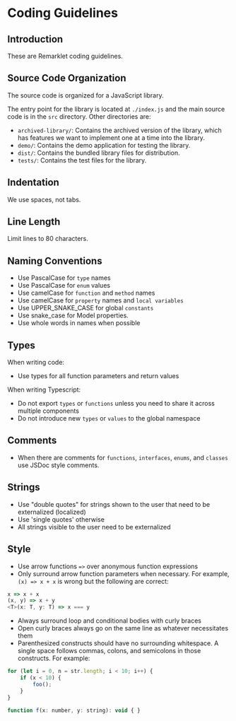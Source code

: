 # Coding Guidelines

## Introduction

These are Remarklet coding guidelines.

## Source Code Organization

The source code is organized for a JavaScript library.

The entry point for the library is located at `./index.js` and the main source code is in the `src` directory. Other directories are:

- `archived-library/`: Contains the archived version of the library, which has features we want to implement one at a time into the library.
- `demo/`: Contains the demo application for testing the library.
- `dist/`: Contains the bundled library files for distribution.
- `tests/`: Contains the test files for the library.

## Indentation

We use spaces, not tabs.

## Line Length

Limit lines to 80 characters.

## Naming Conventions

- Use PascalCase for `type` names
- Use PascalCase for `enum` values
- Use camelCase for `function` and `method` names
- Use camelCase for `property` names and `local variables`
- Use UPPER_SNAKE_CASE for global `constants`
- Use snake_case for Model properties.
- Use whole words in names when possible

## Types

When writing code:

- Use types for all function parameters and return values

When writing Typescript:

- Do not export `types` or `functions` unless you need to share it across multiple components
- Do not introduce new `types` or `values` to the global namespace

## Comments

- When there are comments for `functions`, `interfaces`, `enums`, and `classes` use JSDoc style comments.

## Strings

- Use "double quotes" for strings shown to the user that need to be externalized (localized)
- Use 'single quotes' otherwise
- All strings visible to the user need to be externalized

## Style

- Use arrow functions `=>` over anonymous function expressions
- Only surround arrow function parameters when necessary. For example, `(x) => x + x` is wrong but the following are correct:

```javascript
x => x + x
(x, y) => x + y
<T>(x: T, y: T) => x === y
```

- Always surround loop and conditional bodies with curly braces
- Open curly braces always go on the same line as whatever necessitates them
- Parenthesized constructs should have no surrounding whitespace. A single space follows commas, colons, and semicolons in those constructs. For example:

```javascript
for (let i = 0, n = str.length; i < 10; i++) {
    if (x < 10) {
        foo();
    }
}

function f(x: number, y: string): void { }
```
